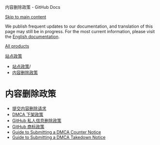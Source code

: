 内容删除政策 - GitHub Docs

[Skip to main content](#main-content)

We publish frequent updates to our documentation, and translation of this page may still be in progress. For the most current information, please visit the [English documentation](/en).

[All products](/zh)

[站点政策](/zh/site-policy)

* [站点政策](/zh/site-policy)/
* [内容删除政策](/zh/site-policy/content-removal-policies)

内容删除政策
==========

* [提交内容删除请求](/zh/site-policy/content-removal-policies/submitting-content-removal-requests)
* [DMCA 下架政策](/zh/site-policy/content-removal-policies/dmca-takedown-policy)
* [GitHub 私人信息删除政策](/zh/site-policy/content-removal-policies/github-private-information-removal-policy)
* [GitHub 商标政策](/zh/site-policy/content-removal-policies/github-trademark-policy)
* [Guide to Submitting a DMCA Counter Notice](/zh/site-policy/content-removal-policies/guide-to-submitting-a-dmca-counter-notice)
* [Guide to Submitting a DMCA Takedown Notice](/zh/site-policy/content-removal-policies/guide-to-submitting-a-dmca-takedown-notice)
